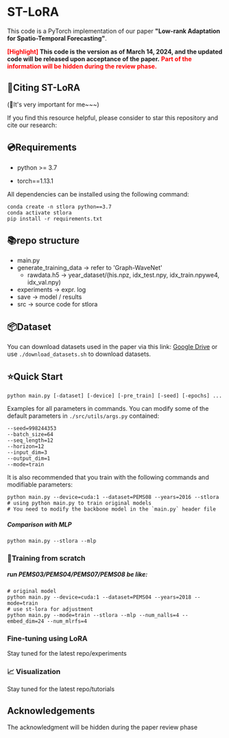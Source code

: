 # ST-LoRA

This code is a PyTorch implementation of our paper **"Low-rank Adaptation for Spatio-Temporal Forecasting"**.

**<font color='red'>[Highlight]</font> This code is the version as of March 14, 2024, and the updated code will be released upon acceptance of the paper.**
**<font color='red'>Part of the information will be hidden during the review phase.</font>**

## 🔗Citing  ST-LoRA
(🌟It's very important for me~~~)

If you find this resource helpful, please consider to star this repository and cite our research:

## 💿Requirements

- python >= 3.7

- torch==1.13.1

All dependencies can be installed using the following command:

```
conda create -n stlora python==3.7
conda activate stlora
pip install -r requirements.txt
```

## 📚repo structure

-  main.py
- generate_training_data -> refer to 'Graph-WaveNet'
  - rawdata.h5 -> year_dataset/(his.npz, idx_test.npy, idx_train.npywe4, idx_val.npy)
- experiments -> expr. log
- save -> model / results
- src -> source code for stlora

## 📦Dataset

You can download datasets used in the paper via this link: [Google Drive](https://drive.google.com/drive/folders/1vtfAlMufZJxzoLsdJXFasE39pfc1Xcqn?usp=sharing)
or use `./download_datasets.sh` to download datasets.



## ⭐Quick Start

```
python main.py [-dataset] [-device] [-pre_train] [-seed] [-epochs] ...
```

Examples for all parameters in commands. You can modify some of the default parameters in `./src/utils/args.py`  contained:

```
--seed=998244353 
--batch_size=64 
--seq_length=12 
--horizon=12 
--input_dim=3 
--output_dim=1 
--mode=train 
```

It is also recommended that you train with the following commands and modifiable parameters:

```
python main.py --device=cuda:1 --dataset=PEMS08 --years=2016 --stlora
# using python main.py to train original models
# You need to modify the backbone model in the `main.py` header file
```

##### Comparison with MLP

```
python main.py --stlora --mlp
```



### 🎯Training from scratch

##### run PEMS03/PEMS04/PEMS07/PEMS08 be like:

```
# original model
python main.py --device=cuda:1 --dataset=PEMS04 --years=2018 --mode=train
# use st-lora for adjustment
python main.py --mode=train --stlora --mlp --num_nalls=4 --embed_dim=24 --num_mlrfs=4 
```

### Fine-tuning using LoRA
Stay tuned for the latest repo/experiments


### 📈 Visualization
Stay tuned for the latest repo/tutorials


## Acknowledgements
The acknowledgment will be hidden during the paper review phase  

